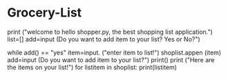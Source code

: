 # Grocery-List
print ("welcome to hello shopper.py, the best shopping list application.")
list=[]
add=input (Do you want to add item to your list? Yes or No?")

while add() == "yes"
    item=input. ("enter item to list!")
    shoplist.appen (item)
    add=input (Do you want to add item to your list?")
print()
print ("Here are the items on your list!")
for listitem in shoplist:
     print(listitem)

